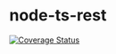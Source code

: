 # node-ts-rest

[![Coverage Status](https://coveralls.io/repos/github/guillermocorrea/node-ts-rest/badge.svg)](https://coveralls.io/github/guillermocorrea/node-ts-rest)
